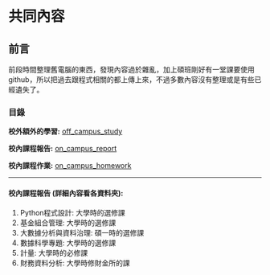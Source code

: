 # 共同內容

## 前言
前段時間整理舊電腦的東西，發現內容過於雜亂，加上碩班剛好有一堂課要使用github，所以把過去跟程式相關的都上傳上來，不過多數內容沒有整理或是有些已經遺失了。

### 目錄

**校外額外的學習:** [off_campus_study](https://github.com/kerry41015104/off_campus_study)

**校內課程報告:** [on_campus_report](https://github.com/kerry41015104/on_campus_report)

**校內課程作業:** [on_campus_homework](https://github.com/kerry41015104/on_campus_homework)

---

#### 校內課程報告 (詳細內容看各資料夾):
1. Python程式設計: 大學時的選修課
2. 基金組合管理: 大學時的選修課
3. 大數據分析與資料治理: 碩一時的選修課
4. 數據科學專題: 大學時的選修課
5. 計量: 大學時的必修課
6. 財務資料分析: 大學時修財金所的課
